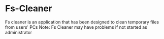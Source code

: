 # Fs-Cleaner
Fs cleaner is an application that has been designed to clean temporary files from users' PCs
Note: Fs Cleaner may have problems if not started as administrator
